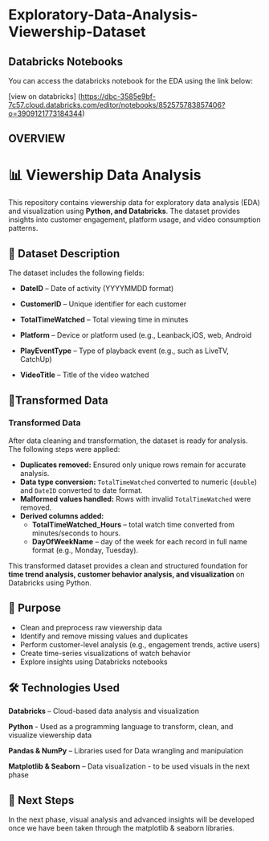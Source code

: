 # Exploratory-Data-Analysis-Viewership-Dataset

## Databricks Notebooks

You can access the databricks notebook for the EDA using the link below:

[view on databricks] (https://dbc-3585e9bf-7c57.cloud.databricks.com/editor/notebooks/852575783857406?o=3909121773184344)

## OVERVIEW

# 📊 Viewership Data Analysis
This repository contains viewership data for exploratory data analysis (EDA) and visualization using **Python, and Databricks**. The dataset provides insights into customer engagement, platform usage, and video consumption patterns.

## 📂 Dataset Description
The dataset includes the following fields:

* **DateID** – Date of activity (YYYYMMDD format)

* **CustomerID** – Unique identifier for each customer

* **TotalTimeWatched** – Total viewing time in minutes

* **Platform** – Device or platform used (e.g., Leanback,iOS, web, Android

* **PlayEventType** – Type of playback event (e.g., such as LiveTV, CatchUp)

* **VideoTitle** – Title of the video watched

## 📂Transformed Data

### Transformed Data

After data cleaning and transformation, the dataset is ready for analysis. The following steps were applied:

- **Duplicates removed:** Ensured only unique rows remain for accurate analysis.
- **Data type conversion:** `TotalTimeWatched` converted to numeric (`double`) and `DateID` converted to date format.
- **Malformed values handled:** Rows with invalid `TotalTimeWatched` were removed.
- **Derived columns added:**
  - **TotalTimeWatched_Hours** – total watch time converted from minutes/seconds to hours.
  - **DayOfWeekName** – day of the week for each record in full name format (e.g., Monday, Tuesday).

This transformed dataset provides a clean and structured foundation for **time trend analysis, customer behavior analysis, and visualization** on Databricks using Python.

## 🎯 Purpose
* Clean and preprocess raw viewership data
* Identify and remove missing values and duplicates
* Perform customer-level analysis (e.g., engagement trends, active users)
* Create time-series visualizations of watch behavior
* Explore insights using Databricks notebooks
  
## 🛠️ Technologies Used

**Databricks** – Cloud-based data analysis and visualization

**Python** - Used as a programming language to transform, clean, and visualize viewership data

**Pandas & NumPy** – Libraries used for Data wrangling and manipulation

**Matplotlib & Seaborn** – Data visualization - to be used visuals in the next phase

## 🚀 Next Steps

In the next phase, visual analysis and advanced insights will be developed once we have been taken through the matplotlib & seaborn libraries.

